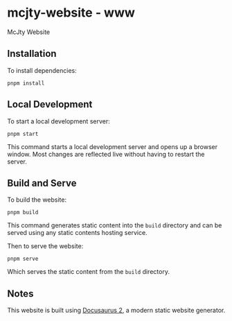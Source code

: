 # mcjty-website - www

McJty Website

## Installation

To install dependencies:

```shell
pnpm install
```

## Local Development

To start a local development server:

```shell
pnpm start
```

This command starts a local development server and opens up a browser window.
Most changes are reflected live without having to restart the server.

## Build and Serve

To build the website:

```shell
pnpm build
```

This command generates static content into the `build` directory and can be served using any static contents hosting service.

Then to serve the website:

```shell
pnpm serve
```

Which serves the static content from the `build` directory.

## Notes

This website is built using [Docusaurus 2](https://docusaurus.io/), a modern static website generator.
